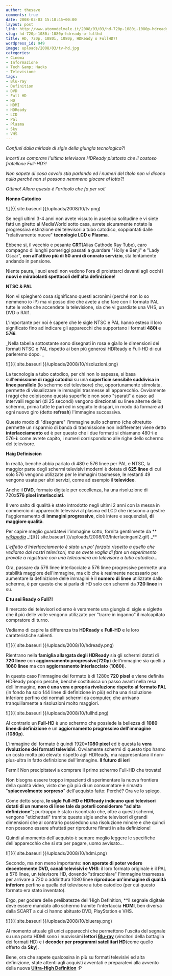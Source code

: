 ```yaml
---
author: thesave
comments: true
date: 2008-03-03 15:10:45+00:00
layout: post
link: http://www.atomodelmale.it/2008/03/03/hd-720p-1080i-1080p-hdready-o-fullhd/
slug: hd-720p-1080i-1080p-hdready-o-fullhd
title: HD, 720p, 1080i, 1080p, HDReady o FullHD?!
wordpress_id: 949
image: uploads/2008/03/tv-hd.jpg
categories:
- Cinema
- Informazione
- Tech &amp; Hacks
- Televisione
tags:
- Blu-ray
- Definition
- DVD
- Full HD
- HD
- HDMI
- HDReady
- LCD
- Pal
- Plasma
- Sky
- VHS
---
```


_Confusi dalla miriade di sigle della giungla tecnologica?!_

_Incerti se comprare l'ultimo televisore HDReady piuttosto che il costoso fratellone Full-HD?!_

_Non sapete di cosa cavolo stia parlando ed i numeri del titolo non vi dicono nulla perché non si possono nemmeno giocare al lotto?!_

_Ottimo! Allora questo è l'articolo che fa per voi!_

**Nonno Catodico**

![]({{ site.baseurl }}/uploads/2008/10/tv.png)

Se negli ultimi 3-4 anni non avete vissuto in ascetica solitudine e vi siete fatti un giretto al MediaWorld sotto casa, avrete sicuramente notato la progressiva estinzione dei televisori a tubo catodico, soppiantati dalle "relativamente nuove" **tecnologie LCD e Plasma**.

Ebbene si, il vecchio e pesante **CRT**(Alias Cathode Ray Tube), caro compagno di lunghi pomeriggi passati a guardare "Holly e Benji" e "Lady Oscar", **con all'attivo più di 50 anni di onorato servizio**, sta lentamente andando in pensione.

Niente paura, i suoi eredi non vedono l'ora di proiettarci davanti agli occhi i **nuovi e mirabolanti spettacoli dell'alta definizione**!

**NTSC & PAL**

Non vi spiegherò cosa significano questi acronimi (perché non lo so nemmeno io :P) ma vi posso dire che avete a che fare con il formato PAL tutte le volte che accendete la televisione, sia che vi guardiate una VHS, un DVD o RAI1.

L'importante per noi è sapere che le sigle NTSC e PAL hanno esteso il loro significato fino ad indicare gli apparecchi che supportano i formati **480i** e **576i**.

_Nella tabella sottostante sono disegnati in rosa e giallo le dimensioni dei formati NTSC e PAL rispetto ai ben più generosi HDReady e Full-HD di cui parleremo dopo. _

![]({{ site.baseurl }}/uploads/2008/10/risoluzioni.png)

La tecnologia a tubo catodico, per chi non lo sapesse, si basa sull'**emissione di raggi catodici** su una **superficie sensibile suddivisa in linee parallele** (lo schermo del televisore) che, opportunamente stimolata, permette di visualizzare le immagini trasmesse all'apparecchio. Ovviamente i raggi che colpiscono questa superficie non sono "sparati" a caso: ad intervalli regolari (di 25 secondi) vengono direzionati su linee alterne dello schermo, prima tutte le pari ed in seguito le dispari, in modo da formare ad ogni nuovo giro (detto **refresh**) l'immagine successiva.

Questo modo di "disegnare" l'immagine sullo schermo (che oltretutto permette un risparmio di banda di trasmissione non indifferente) viene detto **interlacciamento** ed è per questo che i due formati si chiamano 480-**i** e 576-**i**: come avrete capito, i numeri corrispondono alle righe dello schermo del televisore.

**Haig Definiscion**

In realtà, benché abbia parlato di 480 e 576 linee per PAL e NTSC, la maggior parte degli schermi televisivi moderni è dotata di **625 linee** di cui solo 576 vengono utilizzate per le immagini trasmesse, le restanti 49 vengono usate per altri servizi, come ad esempio il **televideo**.

Anche il **DVD**, formato digitale per eccellenza, ha una risoluzione di 720x**576 pixel interlacciati**.

Il vero salto di qualità è stato introdotto negli ultimi 2 anni con la messa in commercio di apparecchi televisivi al plasma ed LCD che riescono a gestire l'aggiornamento di **immagini progressive**, cioè intere e sequenziali, **di maggiore qualità**.

Per capire meglio guardatevi l'immagine sotto, fornita gentilmente da ** _[wikipedia](http://en.wikipedia.com)_ _![]({{ site.baseurl }}/uploads/2008/03/Interlacingani2.gif)
_**

_L'effetto d'interlacciamento è stato un po' forzato rispetto a quello che vediamo dai nostri televisori, ma se avete voglia di fare un esperimento provate a registrare con una telecamera un televisore a tubo catodico..._

Ora, passare da 576 linee interlacciate a 576 linee progressive permette una stabilità maggiore dell'immagine, ma ciò che è realmente necessario per aumentare la definizione delle immagini è il **numero di linee** utilizzate dallo schermo, è per questo che si parla di HD solo con schermi da **720 linee** in su.

**E tu sei Ready o Full?!**

Il mercato dei televisori odierno è veramente una giungla di sigle e siglette che il più delle volte vengono utilizzate per "trarre in inganno" il malcapitato compratore di turno.

Vediamo di capire la differenza tra **HDReady** e **Full-HD** e le loro caratteristiche salienti.

![]({{ site.baseurl }}/uploads/2008/10/hdready.png)

Rientrano nella **famiglia allargata degli HDReady** sia gli schermi dotati di **720 linee** con **aggiornamento progressivo**(**720p**) dell'immagine sia quelli a **1080 linee** ma con **aggiornamento interlacciato** (**1080i**).

In questo caso l'immagine del formato è di 1280x **720 pixel** e viene definita HDReady proprio perché, benché costituisca un passo avanti nella resa dell'immagine, **non è una vera e propria rivoluzione rispetto al formato PAL** (in fondo ha solo 144 linee di definizione in più) ed ha una risoluzione inferiore perfino dei normali schermi da computer, che arrivano tranquillamente a risoluzioni molto maggiori.

![]({{ site.baseurl }}/uploads/2008/10/fullhd.png)

Al contrario un **Full-HD** è uno schermo che possiede la bellezza di **1080 linee di definizione** e un **aggiornamento progressivo dell'immagine** (**1080p**).

L'immagine del formato è quindi 1920×**1080 pixel** ed è questa la **vera rivoluzione dei formati televisivi**. Ovviamente schermi di questo tipo hanno un costo molto più elevato rispetto agli HDReady, ma rappresentano il non-plus-ultra in fatto definizione dell'immagine.
**Il futuro di ieri**

Fermi! Non precipitatevi a comprare il primo schermo Full-HD che trovate!

Non bisogna essere troppo impazienti di sperimentare la nuova frontiera della qualità video, visto che già più di un consumatore è rimasto "**spiacevolmente sorpreso**" dell'acquisto fatto: Perché? Ora ve lo spiego.

Come detto sopra, **le sigle Full-HD e HDReady indicano quei televisori dotati di un numero di linee tale da poterli considerare "ad alta definizione"**; purtroppo è stato riscontrato che, oltre a questi schermi, vengono "etichettati" tramite queste sigle anche televisori di grandi dimensioni che al contrario possiedono una risoluzione minore e che quindi non possono essere sfruttati per riprodurre filmati in alta definizione!

Quindi al momento dell'acquisto è sempre meglio leggere le specifiche dell'apparecchio che si sta per pagare, uomo avvisato...

![]({{ site.baseurl }}/uploads/2008/10/hdmi.png)

Secondo, ma non meno importante: **non sperate di poter vedere decentemente DVD, canali televisivi e VHS**: il loro formato originale è il PAL a 576 linee, un televisore HD, dovendo "stiracchiare" l'immagine trasmessa per arrivare a 720 o addirittura 1080 linee **riproduce un'immagine di qualità inferiore** perfino a quella del televisore a tubo catodico (per cui questo formato era stato inventato).

Ergo, per godere delle prelibatezze dell'High Definition, **il segnale digitale deve essere mandato allo schermo tramite l'interfaccia **HDMI**, ben diversa dalla SCART a cui ci hanno abituato DVD, PlayStation e VHS.

![]({{ site.baseurl }}/uploads/2008/10/blueray.png)

Al momento attuale gli unici apparecchi che permettono l'uscita del segnale su una porta HDMI sono i nuovissimi **lettori [Blu-ray](/2008/02/20/blu-ray-batte-hd-dvd/)** (vincitori della battaglia dei formati HD) e i **decoder per programmi satellitari HD**(come quello offerto da **Sky**).

Bene, ora che sapete qualcosina in più su formati televisivi ed alta definizione, state attenti agli acquisti avventati e preparatevi alla avvento della nuova **[Ultra-High Definition](http://it.wikipedia.org/wiki/Ultra_Alta_Definizione)** :P
